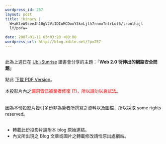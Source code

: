 ```yaml
--- 
wordpress_id: 257
layout: post
title: !binary |
  W+aKleW9seeJh10gV2ViIDIuMCDooY3kvLjlh7rnmoTntrLot6/lronlhajl
  lY/poYw=

date: 2007-01-11 03:03:28 +08:00
wordpress_url: http://blog.xdite.net/?p=257
---
```

<br />此為上週日在 <a href="http://www.hemidemi.com.tw/group/Ubi-Sunrise/home/index">Ubi-Sunrise</a> 讀書會分享的主題：「<b>Web 2.0 衍伸出的網路安全問題</b>」<br /><br />點此 <a href="http://xdite.net/Web20-security.pdf">下載 PDF Version</a>。<br /><br />本投影片內之<font color="#ff0000">漏洞皆已被業者修復 (?)，所以請勿以身試法</font>。<br /><br /><br />因為本份投影片援引多份非為筆者所撰寫之資料以及圖檔，所以採取 some rights reserved。<br /><br /><ul><li>轉載此份投影片請附本 blog 原始連結。</li><li>內文所出現之 Blog 文章或圖片之轉載修改請恰原出處網站。<br /></li></ul><br /><br />
